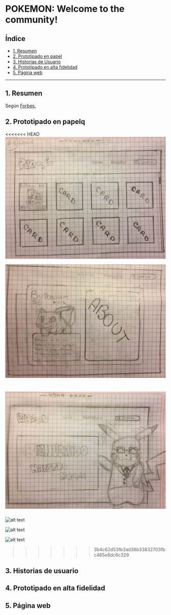# POKEMON: Welcome to the community! 


## Índice

* [1. Resumen](#1-resumen)
* [2. Prototipado en papel](#2-prototipado-en-papel)
* [3. Historias de Usuario](#3-historias-de-usuario)
* [4. Prototipado en alta fidelidad](#4-prototipado-en-alta-fidelidad)
* [5. Página web](#5-página-web)

***

## 1. Resumen

Según [Forbes](https://www.forbes.com/sites/bernardmarr/2018/05/21/how-much-data-do-we-create-every-day-the-mind-blowing-stats-everyone-should-read),

## 2. Prototipado en papelq

<<<<<<< HEAD
![alt text](src/data/imagen/1.jpeg)

![alt text](src/data/imagen/2.jpeg)


![alt text](src/data/imagen/3.jpeg)
=======
![alt text](src/data/imagen/1.png)

![alt text](src/data/imagen/2.png)


![alt text](src/data/imagen/3.png)
>>>>>>> 3b4c62d53fb3ad38b33832703fbc465e8dc6c329



## 3. Historias de usuario

## 4. Prototipado en alta fidelidad

## 5. Página web
